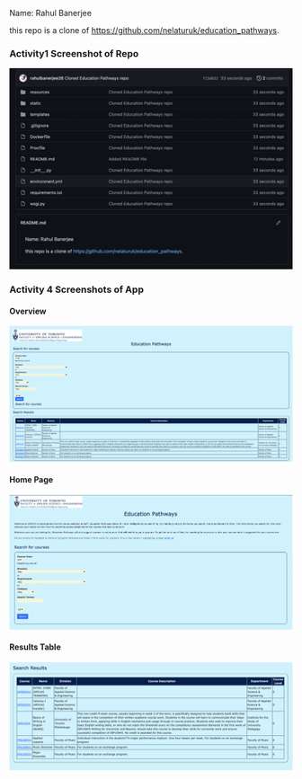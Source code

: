 Name: Rahul Banerjee 

this repo is a clone of https://github.com/nelaturuk/education_pathways.

### Activity1 Screenshot of Repo
![Activity1](screenshots/Activity1.png)


### Activity 4 Screenshots of App

#### Overview
![Activity4.3](screenshots/Activity4.2.png)

#### Home Page
![Activity4.1](screenshots/Activity4.1.png)

#### Results Table
![Activity4.2](screenshots/Activity4.3.png)